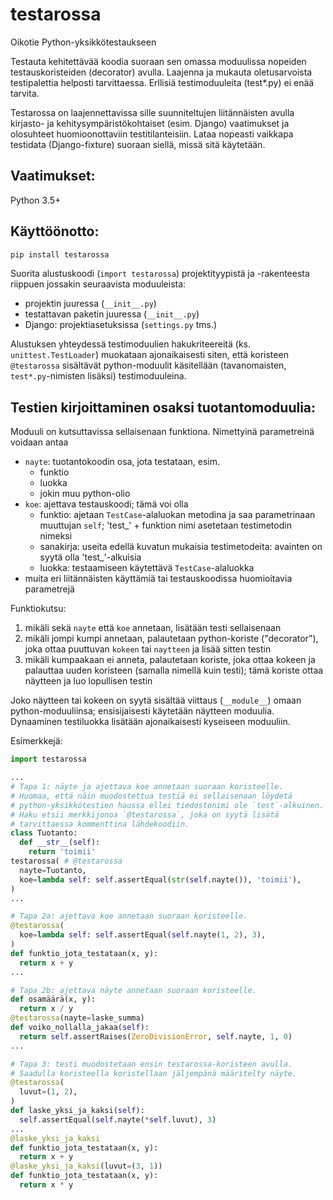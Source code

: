 testarossa
==========

Oikotie Python-yksikkötestaukseen

Testauta kehitettävää koodia suoraan sen omassa moduulissa nopeiden testauskoristeiden (decorator) avulla. Laajenna ja mukauta oletusarvoista testipalettia helposti tarvittaessa. Erllisiä testimoduuleita (test*.py) ei enää tarvita.

Testarossa on laajennettavissa sille suunniteltujen liitännäisten avulla kirjasto- ja kehitysympäristökohtaiset (esim. Django) vaatimukset ja olosuhteet huomioonottaviin testitilanteisiin. Lataa nopeasti vaikkapa testidata (Django-fixture) suoraan siellä, missä sitä käytetään.

Vaatimukset:
------------

Python 3.5+

Käyttöönotto:
-------------

```bash
pip install testarossa
```

Suorita alustuskoodi (`import testarossa`) projektityypistä ja -rakenteesta riippuen jossakin seuraavista moduuleista:
* projektin juuressa (`__init__.py`)
* testattavan paketin juuressa (`__init__.py`)
* Django: projektiasetuksissa (`settings.py` tms.)

Alustuksen yhteydessä testimoduulien hakukriteereitä (ks. `unittest.TestLoader`) muokataan ajonaikaisesti siten, että koristeen `@testarossa` sisältävät python-moduulit käsitellään (tavanomaisten, `test*.py`-nimisten lisäksi) testimoduuleina.

Testien kirjoittaminen osaksi tuotantomoduulia:
-----------------------------------------------

Moduuli on kutsuttavissa sellaisenaan funktiona. Nimettyinä parametreinä voidaan antaa
- `nayte`: tuotantokoodin osa, jota testataan, esim.
    - funktio
    - luokka
    - jokin muu python-olio
- `koe`: ajettava testauskoodi; tämä voi olla
    - funktio: ajetaan `TestCase`-alaluokan metodina ja saa parametrinaan muuttujan `self`; 'test_' + funktion nimi asetetaan testimetodin nimeksi 
    - sanakirja: useita edellä kuvatun mukaisia testimetodeita: avainten on syytä olla 'test_'-alkuisia
    - luokka: testaamiseen käytettävä `TestCase`-alaluokka
- muita eri liitännäisten käyttämiä tai testauskoodissa huomioitavia parametrejä

Funktiokutsu:
1. mikäli sekä `nayte` että `koe` annetaan, lisätään testi sellaisenaan
2. mikäli jompi kumpi annetaan, palautetaan python-koriste ("decorator"), joka ottaa puuttuvan `kokeen` tai `naytteen` ja lisää sitten testin
3. mikäli kumpaakaan ei anneta, palautetaan koriste, joka ottaa kokeen ja palauttaa uuden koristeen (samalla nimellä kuin testi); tämä koriste ottaa näytteen ja luo lopullisen testin

Joko näytteen tai kokeen on syytä sisältää viittaus (`__module__`) omaan python-moduuliinsa; ensisijaisesti käytetään näytteen moduulia. Dynaaminen testiluokka lisätään ajonaikaisesti kyseiseen moduuliin.

Esimerkkejä:
```python
import testarossa

...
# Tapa 1: näyte ja ajettava koe annetaan suoraan koristeelle.
# Huomaa, että näin muodostettua testiä ei sellaisenaan löydetä
# python-yksikkötestien haussa ellei tiedostonimi ole `test`-alkuinen.
# Haku etsii merkkijonoa `@testarossa`, joka on syytä lisätä
# tarvittaessa kommenttina lähdekoodiin.
class Tuotanto:
  def __str__(self):
    return 'toimii'
testarossa( # @testarossa
  nayte=Tuotanto,
  koe=lambda self: self.assertEqual(str(self.nayte()), 'toimii'),
)
...

# Tapa 2a: ajettava koe annetaan suoraan koristeelle.
@testarossa(
  koe=lambda self: self.assertEqual(self.nayte(1, 2), 3),
)
def funktio_jota_testataan(x, y):
  return x + y
...

# Tapa 2b: ajettava näyte annetaan suoraan koristeelle.
def osamäärä(x, y):
  return x / y
@testarossa(nayte=laske_summa)
def voiko_nollalla_jakaa(self):
  return self.assertRaises(ZeroDivisionError, self.nayte, 1, 0)
...

# Tapa 3: testi muodostetaan ensin testarossa-koristeen avulla.
# Saadulla koristeella koristellaan jäljempänä määritelty näyte.
@testarossa(
  luvut=(1, 2),
)
def laske_yksi_ja_kaksi(self):
  self.assertEqual(self.nayte(*self.luvut), 3)
...
@laske_yksi_ja_kaksi
def funktio_jota_testataan(x, y):
  return x + y
@laske_yksi_ja_kaksi(luvut=(3, 1))
def funktio_jota_testataan(x, y):
  return x * y
```

